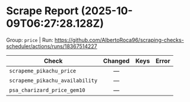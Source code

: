 # Scrape Report (2025-10-09T06:27:28.128Z)

Group: `price`  |  Run: https://github.com/AlbertoRoca96/scraping-checks-scheduler/actions/runs/18367514227

| Check | Changed | Keys | Error |
|---|:---:|:--|:--|
| `scrapeme_pikachu_price` | — |  |  |
| `scrapeme_pikachu_availability` | — |  |  |
| `psa_charizard_price_gem10` | — |  |  |
